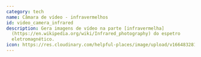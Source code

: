 ```yaml
---
category: tech
name: Câmara de vídeo - infravermelhos
id: video_camera_infrared
description: Gera imagens de vídeo na parte [infravermelha]
  (https://en.wikipedia.org/wiki/Infrared_photography) do espetro
  eletromagnético.
icon: https://res.cloudinary.com/helpful-places/image/upload/v1664832812/dtpr-icons/tech/video_ju8ukn.svg
---
```

